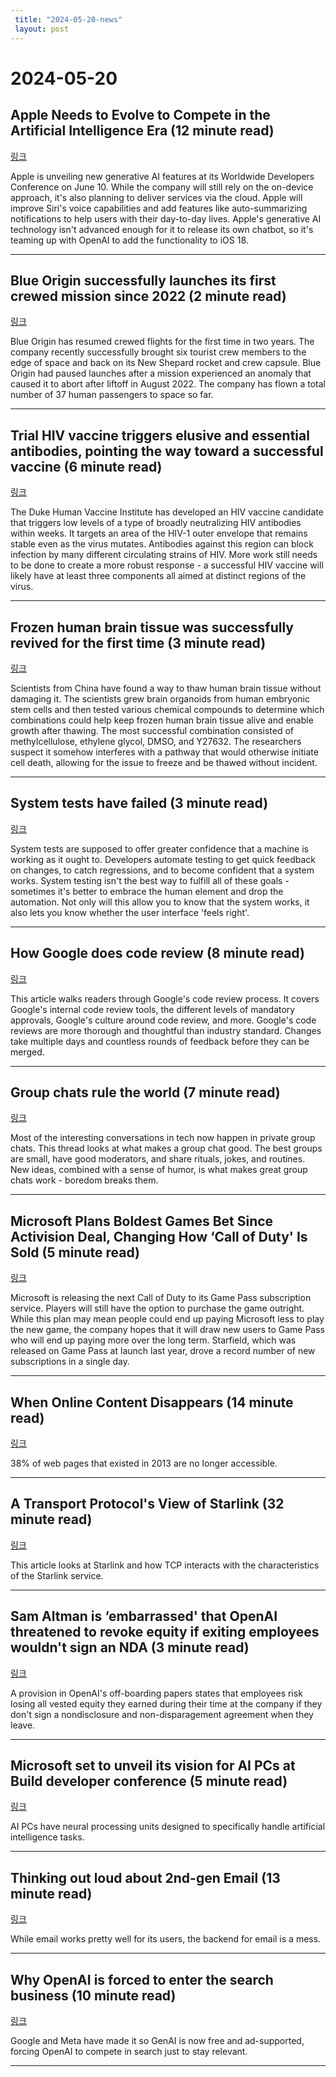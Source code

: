 ```yaml
---
 title: "2024-05-20-news"
 layout: post
---
```

<h1>2024-05-20</h1><h2>Apple Needs to Evolve to Compete in the Artificial Intelligence Era (12 minute read)</h2><p><a href="https://www.bloomberg.com/news/newsletters/2024-05-19/what-is-apple-doing-in-ai-summaries-cloud-and-on-device-llms-openai-deal-lwdj5pkz?accessToken=eyJhbGciOiJIUzI1NiIsInR5cCI6IkpXVCJ9.eyJzb3VyY2UiOiJTdWJzY3JpYmVyR2lmdGVkQXJ0aWNsZSIsImlhdCI6MTcxNjE2NjIzMiwiZXhwIjoxNzE2NzcxMDMyLCJhcnRpY2xlSWQiOiJTRFFHUklUMEFGQjQwMCIsImJjb25uZWN0SWQiOiJFQTExNDNDNTM4NEE0RUY5QTg5RjJEN0IxMTg2MzcwOSJ9.4KNWWKP6mGwQ0qS47AI51ecNRrsx43L8iDY1JeRKBcg&amp;utm_source=tldrnewsletter">링크</a>  </p><p>Apple is unveiling new generative AI features at its Worldwide Developers Conference on June 10. While the company will still rely on the on-device approach, it's also planning to deliver services via the cloud. Apple will improve Siri's voice capabilities and add features like auto-summarizing notifications to help users with their day-to-day lives. Apple's generative AI technology isn't advanced enough for it to release its own chatbot, so it's teaming up with OpenAI to add the functionality to iOS 18. </p><hr /><h2>Blue Origin successfully launches its first crewed mission since 2022 (2 minute read)</h2><p><a href="https://techcrunch.com/2024/05/19/blue-origin-successfully-launches-its-first-crewed-mission-since-2022/?utm_source=tldrnewsletter">링크</a>  </p><p>Blue Origin has resumed crewed flights for the first time in two years. The company recently successfully brought six tourist crew members to the edge of space and back on its New Shepard rocket and crew capsule. Blue Origin had paused launches after a mission experienced an anomaly that caused it to abort after liftoff in August 2022. The company has flown a total number of 37 human passengers to space so far. </p><hr /><h2>Trial HIV vaccine triggers elusive and essential antibodies, pointing the way toward a successful vaccine (6 minute read)</h2><p><a href="https://medicalxpress.com/news/2024-05-trial-hiv-vaccine-triggers-elusive.html?utm_source=tldrnewsletter">링크</a>  </p><p>The Duke Human Vaccine Institute has developed an HIV vaccine candidate that triggers low levels of a type of broadly neutralizing HIV antibodies within weeks. It targets an area of the HIV-1 outer envelope that remains stable even as the virus mutates. Antibodies against this region can block infection by many different circulating strains of HIV. More work still needs to be done to create a more robust response - a successful HIV vaccine will likely have at least three components all aimed at distinct regions of the virus. </p><hr /><h2>Frozen human brain tissue was successfully revived for the first time (3 minute read)</h2><p><a href="https://bgr.com/science/frozen-human-brain-tissue-was-successfully-revived-for-the-first-time/?utm_source=tldrnewsletter">링크</a>  </p><p>Scientists from China have found a way to thaw human brain tissue without damaging it. The scientists grew brain organoids from human embryonic stem cells and then tested various chemical compounds to determine which combinations could help keep frozen human brain tissue alive and enable growth after thawing. The most successful combination consisted of methylcellulose, ethylene glycol, DMSO, and Y27632. The researchers suspect it somehow interferes with a pathway that would otherwise initiate cell death, allowing for the issue to freeze and be thawed without incident. </p><hr /><h2>System tests have failed (3 minute read)</h2><p><a href="https://world.hey.com/dhh/system-tests-have-failed-d90af718?utm_source=tldrnewsletter">링크</a>  </p><p>System tests are supposed to offer greater confidence that a machine is working as it ought to. Developers automate testing to get quick feedback on changes, to catch regressions, and to become confident that a system works. System testing isn't the best way to fulfill all of these goals - sometimes it's better to embrace the human element and drop the automation. Not only will this allow you to know that the system works, it also lets you know whether the user interface 'feels right'. </p><hr /><h2>How Google does code review (8 minute read)</h2><p><a href="https://graphite.dev/blog/how-google-does-code-review?utm_source=tldrnewsletter">링크</a>  </p><p>This article walks readers through Google's code review process. It covers Google's internal code review tools, the different levels of mandatory approvals, Google's culture around code review, and more. Google's code reviews are more thorough and thoughtful than industry standard. Changes take multiple days and countless rounds of feedback before they can be merged. </p><hr /><h2>Group chats rule the world (7 minute read)</h2><p><a href="https://threadreaderapp.com/thread/1792172077035770339.html?utm_source=tldrnewsletter">링크</a>  </p><p>Most of the interesting conversations in tech now happen in private group chats. This thread looks at what makes a group chat good. The best groups are small, have good moderators, and share rituals, jokes, and routines. New ideas, combined with a sense of humor, is what makes great group chats work - boredom breaks them. </p><hr /><h2>Microsoft Plans Boldest Games Bet Since Activision Deal, Changing How ‘Call of Duty' Is Sold (5 minute read)</h2><p><a href="https://bit.ly/3wJjwdA">링크</a>  </p><p>Microsoft is releasing the next Call of Duty to its Game Pass subscription service. Players will still have the option to purchase the game outright. While this plan may mean people could end up paying Microsoft less to play the new game, the company hopes that it will draw new users to Game Pass who will end up paying more over the long term. Starfield, which was released on Game Pass at launch last year, drove a record number of new subscriptions in a single day. </p><hr /><h2>When Online Content Disappears (14 minute read)</h2><p><a href="https://www.pewresearch.org/data-labs/2024/05/17/when-online-content-disappears/?utm_source=tldrnewsletter">링크</a>  </p><p>38% of web pages that existed in 2013 are no longer accessible. </p><hr /><h2>A Transport Protocol's View of Starlink (32 minute read)</h2><p><a href="https://www.potaroo.net/ispcol/2024-05/starlink-tcp.html?utm_source=tldrnewsletter">링크</a>  </p><p>This article looks at Starlink and how TCP interacts with the characteristics of the Starlink service. </p><hr /><h2>Sam Altman is ‘embarrassed' that OpenAI threatened to revoke equity if exiting employees wouldn't sign an NDA (3 minute read)</h2><p><a href="https://www.engadget.com/sam-altman-is-embarrassed-that-openai-threatened-to-revoke-equity-if-exiting-employees-wouldnt-sign-an-nda-184000462.html?utm_source=tldrnewsletter">링크</a>  </p><p>A provision in OpenAI's off-boarding papers states that employees risk losing all vested equity they earned during their time at the company if they don't sign a nondisclosure and non-disparagement agreement when they leave. </p><hr /><h2>Microsoft set to unveil its vision for AI PCs at Build developer conference (5 minute read)</h2><p><a href="https://www.cnbc.com/2024/05/19/microsoft-ai-pcs-build-2024.html?utm_source=tldrnewsletter">링크</a>  </p><p>AI PCs have neural processing units designed to specifically handle artificial intelligence tasks. </p><hr /><h2>Thinking out loud about 2nd-gen Email (13 minute read)</h2><p><a href="https://gabrielsieben.tech/2024/05/17/thinking-out-loud-2nd-gen-email/?utm_source=tldrnewsletter">링크</a>  </p><p>While email works pretty well for its users, the backend for email is a mess. </p><hr /><h2>Why OpenAI is forced to enter the search business (10 minute read)</h2><p><a href="https://nextword.substack.com/p/why-openai-is-entering-search-market?utm_source=tldrnewsletter">링크</a>  </p><p>Google and Meta have made it so GenAI is now free and ad-supported, forcing OpenAI to compete in search just to stay relevant. </p><hr />